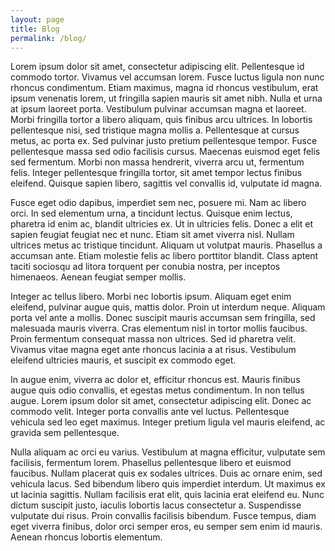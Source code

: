 ```yaml
---
layout: page
title: Blog
permalink: /blog/
---
```


Lorem ipsum dolor sit amet, consectetur adipiscing elit. Pellentesque id commodo tortor. Vivamus vel accumsan lorem. Fusce luctus ligula non nunc rhoncus condimentum. Etiam maximus, magna id rhoncus vestibulum, erat ipsum venenatis lorem, ut fringilla sapien mauris sit amet nibh. Nulla et urna at ipsum laoreet porta. Vestibulum pulvinar accumsan magna et laoreet. Morbi fringilla tortor a libero aliquam, quis finibus arcu ultrices. In lobortis pellentesque nisi, sed tristique magna mollis a. Pellentesque at cursus metus, ac porta ex. Sed pulvinar justo pretium pellentesque tempor. Fusce pellentesque massa sed odio facilisis cursus. Maecenas euismod eget felis sed fermentum. Morbi non massa hendrerit, viverra arcu ut, fermentum felis. Integer pellentesque fringilla tortor, sit amet tempor lectus finibus eleifend. Quisque sapien libero, sagittis vel convallis id, vulputate id magna.

Fusce eget odio dapibus, imperdiet sem nec, posuere mi. Nam ac libero orci. In sed elementum urna, a tincidunt lectus. Quisque enim lectus, pharetra id enim ac, blandit ultricies ex. Ut in ultricies felis. Donec a elit et sapien feugiat feugiat nec et nunc. Etiam sit amet viverra nisl. Nullam ultrices metus ac tristique tincidunt. Aliquam ut volutpat mauris. Phasellus a accumsan ante. Etiam molestie felis ac libero porttitor blandit. Class aptent taciti sociosqu ad litora torquent per conubia nostra, per inceptos himenaeos. Aenean feugiat semper mollis.

Integer ac tellus libero. Morbi nec lobortis ipsum. Aliquam eget enim eleifend, pulvinar augue quis, mattis dolor. Proin ut interdum neque. Aliquam porta vel ante a mollis. Donec suscipit mauris accumsan sem fringilla, sed malesuada mauris viverra. Cras elementum nisl in tortor mollis faucibus. Proin fermentum consequat massa non ultrices. Sed id pharetra velit. Vivamus vitae magna eget ante rhoncus lacinia a at risus. Vestibulum eleifend ultricies mauris, et suscipit ex commodo eget.

In augue enim, viverra ac dolor et, efficitur rhoncus est. Mauris finibus augue quis odio convallis, et egestas metus condimentum. In non tellus augue. Lorem ipsum dolor sit amet, consectetur adipiscing elit. Donec ac commodo velit. Integer porta convallis ante vel luctus. Pellentesque vehicula sed leo eget maximus. Integer pretium ligula vel mauris eleifend, ac gravida sem pellentesque.

Nulla aliquam ac orci eu varius. Vestibulum at magna efficitur, vulputate sem facilisis, fermentum lorem. Phasellus pellentesque libero et euismod faucibus. Nullam placerat quis ex sodales ultrices. Duis ac ornare enim, sed vehicula lacus. Sed bibendum libero quis imperdiet interdum. Ut maximus ex ut lacinia sagittis. Nullam facilisis erat elit, quis lacinia erat eleifend eu. Nunc dictum suscipit justo, iaculis lobortis lacus consectetur a. Suspendisse vulputate dui risus. Proin convallis facilisis bibendum. Fusce tempus, diam eget viverra finibus, dolor orci semper eros, eu semper sem enim id mauris. Aenean rhoncus lobortis elementum.